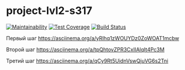 # project-lvl2-s317
[![Maintainability](https://api.codeclimate.com/v1/badges/8fbe69da3fca0e3ccc7e/maintainability)](https://codeclimate.com/github/skhrv/project-lvl2-s317/maintainability) [![Test Coverage](https://api.codeclimate.com/v1/badges/8fbe69da3fca0e3ccc7e/test_coverage)](https://codeclimate.com/github/skhrv/project-lvl2-s317/test_coverage) [![Build Status](https://travis-ci.org/skhrv/project-lvl2-s317.svg?branch=master)](https://travis-ci.org/skhrv/project-lvl2-s317)

Первый шаг https://asciinema.org/a/yRIhq1zWOUYDz0ZoWOAT1mcbw


Второй шаг https://asciinema.org/a/tpQhtovZPR3CxIIAlqIt4Pc3M

Третий шаг https://asciinema.org/a/qCy9Rt5UidnVswQjuVG6s2Tni